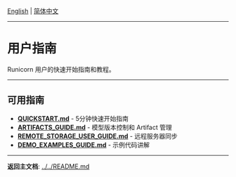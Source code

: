 [English](../en/README.md) | [简体中文](README.md)

---

# 用户指南

Runicorn 用户的快速开始指南和教程。

---

## 可用指南

- **[QUICKSTART.md](QUICKSTART.md)** - 5分钟快速开始指南
- **[ARTIFACTS_GUIDE.md](ARTIFACTS_GUIDE.md)** - 模型版本控制和 Artifact 管理
- **[REMOTE_STORAGE_USER_GUIDE.md](REMOTE_STORAGE_USER_GUIDE.md)** - 远程服务器同步
- **[DEMO_EXAMPLES_GUIDE.md](DEMO_EXAMPLES_GUIDE.md)** - 示例代码讲解

---

**返回主文档**: [../../README.md](../../README.md)

